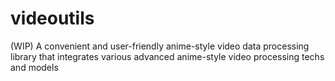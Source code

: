 # videoutils
(WIP) A convenient and user-friendly anime-style video data processing library that integrates various advanced anime-style video processing techs and models
